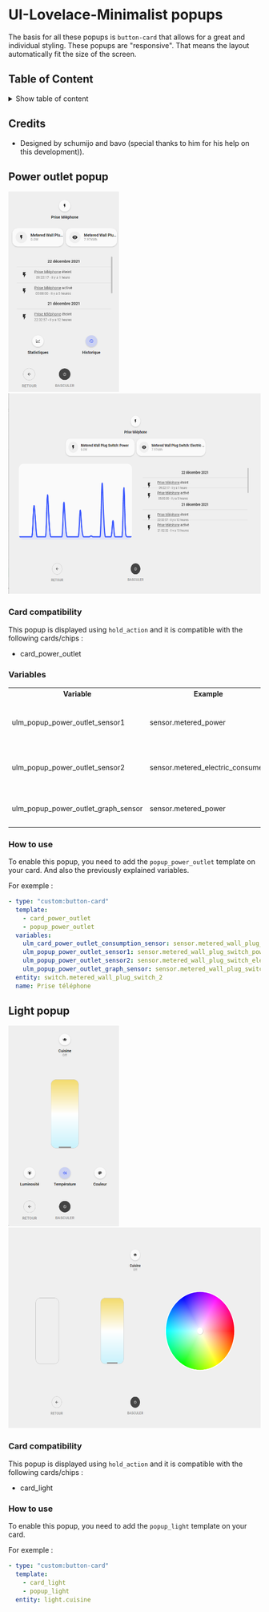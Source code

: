 # UI-Lovelace-Minimalist popups
The basis for all these popups is `button-card` that allows for a great and individual styling. These popups are "responsive". That means the layout automatically fit the size of the screen. 

## Table of Content

<details>
<summary>Show table of content</summary>

* [Credits](#credits)
* [Power outlet popup](#power-outlet-popup)
  * [Card compatibility](#card-compatibility)
  * [Variables](#variables)
  * [How to use](#how-to-use)
* [Light popup](#light-popup)
</details>

## Credits
* Designed by schumijo and bavo (special thanks to him for his help on this development)).

## Power outlet popup

<img src="./screenshots/popup_power_phone.png" height="400"> <img src="./screenshots/popup_power_tablet.png" height="400">

### Card compatibility

This popup is displayed using ``hold_action`` and it is compatible with the following cards/chips :
* card_power_outlet

### Variables
<table>
  <tr>
    <th>Variable</th>
    <th>Example</th>
    <th>Required</th>
    <th>Explanation</th>
  </tr>
  <tr>
    <td>ulm_popup_power_outlet_sensor1</td>
    <td>sensor.metered_power</td>
    <td>yes</td>
    <td>Sensor entity displayed on top left button</td>
  </tr>
  <tr>
    <td>ulm_popup_power_outlet_sensor2</td>
    <td>sensor.metered_electric_consumed</td>
    <td>yes</td>
    <td>Sensor entity displayed on top right button</td>
  </tr>
  <tr>
    <td>ulm_popup_power_outlet_graph_sensor</td>
    <td>sensor.metered_power</td>
    <td>yes</td>
    <td>Sensor entity displayed on graph</td>
  </tr>
</table>

### How to use

To enable this popup, you need to add the ``popup_power_outlet`` template on your card. And also the previously explained variables.

For exemple :
```yaml
- type: "custom:button-card"
  template:
    - card_power_outlet
    - popup_power_outlet
  variables:
    ulm_card_power_outlet_consumption_sensor: sensor.metered_wall_plug_switch_power_3
    ulm_popup_power_outlet_sensor1: sensor.metered_wall_plug_switch_power_3
    ulm_popup_power_outlet_sensor2: sensor.metered_wall_plug_switch_electric_consumed_kwh_2
    ulm_popup_power_outlet_graph_sensor: sensor.metered_wall_plug_switch_power_3
  entity: switch.metered_wall_plug_switch_2
  name: Prise téléphone
```

## Light popup

<img src="./screenshots/popup_light_phone.png" height="400"> <img src="./screenshots/popup_light_tablet.png" height="400">

### Card compatibility

This popup is displayed using ``hold_action`` and it is compatible with the following cards/chips :
* card_light

### How to use

To enable this popup, you need to add the ``popup_light`` template on your card.

For exemple :
```yaml
- type: "custom:button-card"
  template:
    - card_light
    - popup_light
  entity: light.cuisine
```